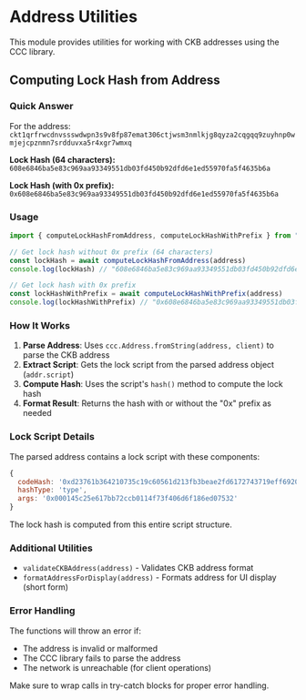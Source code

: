 # Address Utilities

This module provides utilities for working with CKB addresses using the CCC library.

## Computing Lock Hash from Address

### Quick Answer

For the address: `ckt1qrfrwcdnvssswdwpn3s9v8fp87emat306ctjwsm3nmlkjg8qyza2cqgqq9zuyhnp0wmjejcpznmn7srdduvxa5r4xgr7wmxq`

**Lock Hash (64 characters):** `608e6846ba5e83c969aa93349551db03fd450b92dfd6e1ed55970fa5f4635b6a`

**Lock Hash (with 0x prefix):** `0x608e6846ba5e83c969aa93349551db03fd450b92dfd6e1ed55970fa5f4635b6a`

### Usage

```typescript
import { computeLockHashFromAddress, computeLockHashWithPrefix } from "@/lib/utils/address-utils"

// Get lock hash without 0x prefix (64 characters)
const lockHash = await computeLockHashFromAddress(address)
console.log(lockHash) // "608e6846ba5e83c969aa93349551db03fd450b92dfd6e1ed55970fa5f4635b6a"

// Get lock hash with 0x prefix
const lockHashWithPrefix = await computeLockHashWithPrefix(address)
console.log(lockHashWithPrefix) // "0x608e6846ba5e83c969aa93349551db03fd450b92dfd6e1ed55970fa5f4635b6a"
```

### How It Works

1. **Parse Address**: Uses `ccc.Address.fromString(address, client)` to parse the CKB address
2. **Extract Script**: Gets the lock script from the parsed address object (`addr.script`)
3. **Compute Hash**: Uses the script's `hash()` method to compute the lock hash
4. **Format Result**: Returns the hash with or without the "0x" prefix as needed

### Lock Script Details

The parsed address contains a lock script with these components:

```javascript
{
  codeHash: '0xd23761b364210735c19c60561d213fb3beae2fd6172743719eff6920e020baac',
  hashType: 'type',
  args: '0x000145c25e617bb72ccb0114f73f406d6f186ed07532'
}
```

The lock hash is computed from this entire script structure.

### Additional Utilities

- `validateCKBAddress(address)` - Validates CKB address format
- `formatAddressForDisplay(address)` - Formats address for UI display (short form)

### Error Handling

The functions will throw an error if:
- The address is invalid or malformed
- The CCC library fails to parse the address
- The network is unreachable (for client operations)

Make sure to wrap calls in try-catch blocks for proper error handling.
